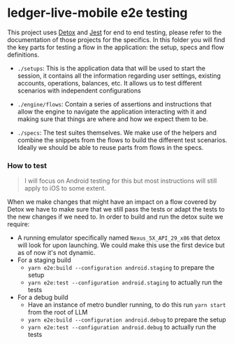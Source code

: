 # ledger-live-mobile e2e testing

This project uses [Detox](https://github.com/wix/Detox) and [Jest](https://jestjs.io/) for end to end testing, please refer to the documentation of those projects for the specifics. In this folder you will find the key parts for testing a flow in the application: the setup, specs and flow definitions.

- `./setups`: This is the application data that will be used to start the session, it contains all the information regarding user settings, existing accounts, operations, balances, etc. It allows us to test different scenarios with independent configurations

- `./engine/flows`: Contain a series of assertions and instructions that allow the engine to navigate the application interacting with it and making sure that things are where and how we expect them to be.               

- `./specs`: The test suites themselves. We make use of the helpers and combine the snippets from the flows to build the different test scenarios. Ideally we should be able to reuse parts from flows in the specs.


### How to test

> I will focus on Android testing for this but most instructions will still apply to iOS to some extent.

When we make changes that might have an impact on a flow covered by Detox we have to make sure that we still pass the tests or adapt the tests to the new changes if we need to. In order to build and run the detox suite we require:

- A running emulator specifically named `Nexus_5X_API_29_x86` that detox will look for upon launching. We could make this use the first device but as of now it's not dynamic.
- For a staging build
  - `yarn e2e:build --configuration android.staging` to prepare the setup
  - `yarn e2e:test --configuration android.staging` to actually run the tests
- For a debug build
  - Have an instance of metro bundler running, to do this run `yarn start` from the root of LLM
  - `yarn e2e:build --configuration android.debug` to prepare the setup
  - `yarn e2e:test --configuration android.debug` to actually run the tests

